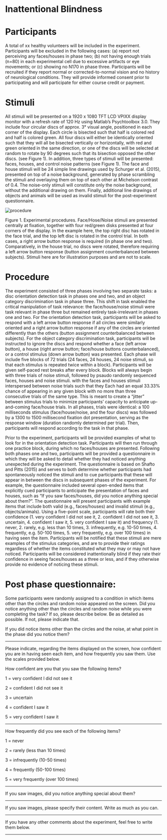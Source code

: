 # Inattentional Blindness

# Participants

A total of xx healthy volunteers will be included in the experiment. Participants will be excluded in the following cases: (a) report not perceiving any faces/houses in phase two; (b) not having enough trials (n=80) in each experimental cell due to excessive artifacts or eye movements; or (c) showing no N170 in phase three. Participants will be recruited if they report normal or corrected-to-normal vision and no history of neurological conditions. They will provide informed consent prior to participating and will participate for either course credit or payment.

# Stimuli

All stimuli will be presented on a 1920 x 1080 TFT LCD VPIXX display monitor with a refresh rate of 120 Hz using Matlab’s Psychtoolbox 3.0. They include four circular discs of approx. 3° visual angle, positioned in each corner of the display. Each circle is bisected such that half is colored red and half is colored green. All four discs will either be identically oriented such that they will all be bisected vertically or horizontally, with red and green oriented in the same direction, or one of the discs will be selected at random to rotate by 90 degrees such that its bisection opposed the other discs. (see Figure 1). In addition, three types of stimuli will be presented: faces, houses, and control noise patterns (see Figure 1). The face and house stimuli will be 24 simple line drawings used by Schurger et al. (2015), presented on top of a noise background, generated by phase scrambling the stimuli and overlaying them on top of each other at Michelson contrast of 0.4. The noise-only stimuli will constitute only the noise background, without the additional drawing on them. Finally, additional line drawings of objects and animals will be used as invalid stimuli for the post-experiment questionnaire.


![procedure](https://user-images.githubusercontent.com/74588101/128633979-83263523-8463-45a6-9dce-7dd81345753c.png)

Figure 1. Experimental procedures. Face/Hose/Noise stimuli are presented centrally at fixation, together with four red/green disks presented at four corners of the display. In the example here, the top right disc has rotated in the face trial, and the top left disc is rotated in the control trial. In both cases, a right arrow button response is required (in phase one and two). Comparatively, in the house trial, no discs were rotated, therefore requiring a left arrow button response (button assignment counterbalanced between subjects). Stimuli here are for illustration purposes and are not to scale.



# Procedure

The experiment consisted of three phases involving two separate tasks: a disc orientation detection task in phases one and two, and an object category discrimination task in phase three. This shift in task enabled the critical manipulation of task relevance: the face/house/noise stimuli were task relevant in phase three but remained entirely task-irrelevant in phases one and two. For the orientation detection task, participants will be asked to respond with a left arrow button response if all circles were similarly oriented and a right arrow button response if any of the circles are oriented differently than the others (button assignment counterbalanced between subjects). For the object category discrimination task, participants will be instructed to ignore the discs and respond whether a face (left arrow button), a house (right arrow button; face/house buttons counterbalanced), or a control stimulus (down arrow button) was presented. 
Each phase will include five blocks of 72 trials (24 faces, 24 houses, 24 noise stimuli, so that each stimulus is repeated twice within a block). Participants will be given self-paced rest breaks after every block. Blocks will always begin with three trials of noise stimuli, followed by psaudo randomly sequenced faces, houses and noise stimuli. with the faces and houses stimuli interspersed between noise trials such that they Each had an equal 33.33% chance of appearing in any given block with no more than three consecutive trials of the same type. This is meant to create a “jitter” between stimulus trials to minimize participants’ capacity to anticipate up-and-coming face/house trials. 
In all phases, trials were identical: a 100 milliseconds stimulus (face/house/noise, and the four discs) was followed by a 1300 to 1500 millisecond fixation dot presentation, serving as the response window (duration randomly determined per trial). Then, participants will respond according to the task in that phase. 


Prior to the experiment, participants will be provided examples of what to look for in the orientation detection task. Participants will then run through one practice block, during which no faces/houses are presented. Following both phases one and two, participants will be provided a questionnaire in which they will be asked to detail whether they had noticed anything unexpected during the experiment. The questionnaire is based on Shafto and Pitts (2015) and serves to both determine whether participants had spontaneously noticed the stimuli and to cue participants that these will appear in between the discs in subsequent phases of the experiment. For example, the questionnaire included several open-ended items that explicitly cued participants to anticipate the presentation of faces and houses, such as “If you saw faces/houses, did you notice anything special about them?”. The questionnaire will present participants with example items that include both valid (e.g., faces/houses) and invalid stimuli (e.g., objects/animals). Using a five-point scale, participants will rate both their confidence (1. very confident I did not see it, 2. confident I did not see it, 3. uncertain, 4. confident I saw it, 5. very confident I saw it) and frequency (1. never, 2. rarely, e.g. less than 10 times, 3. infrequently, e.g. 10-50 times, 4. frequently, e.g. 50-100 times, 5. very frequently, e.g. over 100 times) in having seen the item. Participants will be notified that these stimuli are mere examples of the stimulus categories, and are to provide their ratings regardless of whether the items constituted what they may or may not have noticed. Participants will be considered inattentionally blind if they rate their confidence in seeing faces/houses as a three or less, and if they otherwise provide no evidence of noticing these stimuli.

# Post phase questionnaire:

Some participants were randomly assigned to a condition in which items other than the circles and random noise appeared on the screen. Did you notice anything other than the circles and random noise while you were completing the task? If so, please describe
below. Be as detailed as possible. If not, please indicate that.

If you did notice items other than the circles and the noise, at what point in the phase did you notice them?
___________________________________________________________


Please indicate, regarding the items displayed on the screen, how confident you are in having seen each item, and how frequently you saw them. Use the scales provided below.


How confident are you that you saw the following items?

1 = very confident I did not see it

2 = confident I did not see it

3 = uncertain

4 = confident I saw it

5 = very confident I saw it

___________________________________________________________

How frequently did you see each of the following items?

1 = never

2 = rarely (less than 10 times)

3 = infrequently (10-50 times)

4 = frequently (50-100 times)

5 = very frequently (over 100 times)

___________________________________________________________

If you saw images, did you notice anything special about them?
___________________________________________________________

If you saw images, please specify their content. Write as much as you can.
___________________________________________________________

If you have any other comments about the experiment, feel free to write them below.
___________________________________________________________
